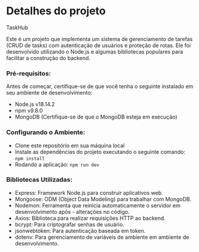 # Detalhes do projeto

TaskHub

Este é um projeto que implementa um sistema de gerenciamento de tarefas (CRUD de tasks) com autenticação de usuários e proteção de rotas. Ele foi desenvolvido utilizando o Node.js e algumas bibliotecas populares para facilitar a construção do backend.



###  Pré-requisitos:
Antes de começar, certifique-se de que você tenha o seguinte instalado em seu ambiente de desenvolvimento:

- Node.js v18.14.2
- npm v9.8.0
- MongoDB (Certifique-se de que o MongoDB esteja em execução)

###  Configurando o Ambiente:
- Clone este repositório em sua máquina local
- Instale as dependências do projeto executando o seguinte comando: `npm install`
- Rodando a aplicação: `npm run dev`

###  Bibliotecas Utilizadas:

- Express: Framework Node.js para construir aplicativos web.
- Mongoose: ODM (Object Data Modeling) para trabalhar com MongoDB.
- Nodemon: Ferramenta que reinicia automaticamente o servidor em desenvolvimento após - alterações no código.
- Axios: Biblioteca para realizar requisições HTTP ao backend.
- bcrypt: Para criptografar senhas de usuário.
- jsonwebtoken: Para autenticação baseada em token.
- dotenv: Para gerenciamento de variáveis de ambiente em ambiente de desenvolvimento.


